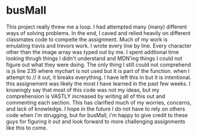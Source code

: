 # busMall
 This project really threw me a loop. I had attempted many (many) different ways of solving problems. In the end, I caved and relied heavily on different classmates code to compelte the assignment. Much of my work is emulating travis and trevors work. I wrote every line by line. Every character other than the image array was typed out by me. I spent addtional time looking thrugh things I didn't understand and MDN'ing things I could not figure out what they were doing. The only thing I still could not comprehend is js line 235 where mychart is not used but it is part of the function. when I attempt to // it out, it breaks everything. I have left this in but it is intentional. 
 this assignement was likely the most I have learned in the past few weeks. I knowingly say that most of this code was not my ideas, but my comprehension is VASTLY increased by writing all of this out and commenting each section. This has clarified much of my worries, concerns, and lack of knowledge. I hope in the future I do not have to rely on others code when i'm strugging, but for busMall, i'm happy to give credit to these guys for figuring it out and look forward to more challenging assignments like this to come. 
